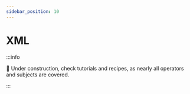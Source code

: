 ```yaml
---
sidebar_position: 10
---
```


# XML

:::info

:construction: Under construction, check tutorials and recipes, as nearly all operators and subjects are covered.

:::
